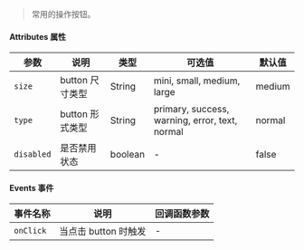 > 常用的操作按钮。

#### Attributes 属性

| 参数       | 说明            | 类型    | 可选值                                         | 默认值 |
| ---------- | --------------- | ------- | ---------------------------------------------- | ------ |
| `size`     | button 尺寸类型 | String  | mini, small, medium, large                     | medium |
| `type`     | button 形式类型 | String  | primary, success, warning, error, text, normal | normal |
| `disabled` | 是否禁用状态    | boolean | -                                              | false  |

#### Events 事件

| 事件名称  | 说明                 | 回调函数参数 |
| --------- | -------------------- | ------------ |
| `onClick` | 当点击 button 时触发 | -            |
